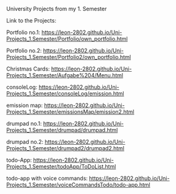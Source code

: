 University Projects from my 1. Semester

Link to the Projects:

Portfolio no.1: https://leon-2802.github.io/Uni-Projects_1.Semester/Portfolio/own_portfolio.html

Portfolio no.2: https://leon-2802.github.io/Uni-Projects_1.Semester/Portfolio2/own_portfolio.html

Christmas Cards: https://leon-2802.github.io/Uni-Projects_1.Semester/Aufgabe%204/Menu.html

consoleLog: https://leon-2802.github.io/Uni-Projects_1.Semester/consoleLog/emission.html

emission map: https://leon-2802.github.io/Uni-Projects_1.Semester/emissionsMap/emission2.html

drumpad no.1: https://leon-2802.github.io/Uni-Projects_1.Semester/drumpad/drumpad.html

drumpad no.2: https://leon-2802.github.io/Uni-Projects_1.Semester/drumpad2/drumpad2.html

todo-App: https://leon-2802.github.io/Uni-Projects_1.Semester/todoApp/ToDoList.html

todo-app with voice commands: https://leon-2802.github.io/Uni-Projects_1.Semester/voiceCommandsTodo/todo-app.html

